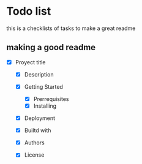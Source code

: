 # Todo list
this is a checklists of tasks to make a great readme

## making a good readme


- [x] Proyect title
    - [x] Description
    - [x] Getting Started
      - [x] Prerrequisites
      - [x] Installing
    - [x] Deployment
    - [x] Builtd with
    - [x] Authors
    - [x] License

